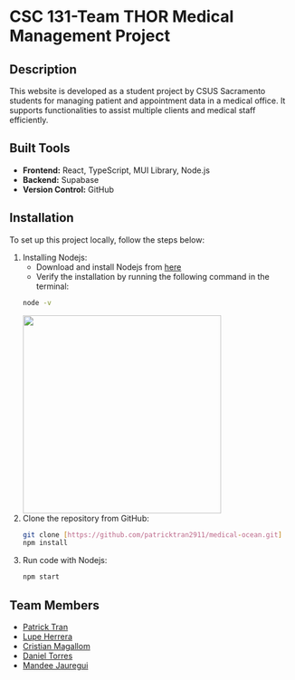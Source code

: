 # CSC 131-Team THOR Medical Management Project

## Description
This website is developed as a student project by CSUS Sacramento students for managing patient and appointment data in a medical office. It supports functionalities to assist multiple clients and medical staff efficiently.

## Built Tools
- **Frontend:** React, TypeScript, MUI Library, Node.js
- **Backend:** Supabase
- **Version Control:** GitHub

## Installation

To set up this project locally, follow the steps below:

1. Installing Nodejs:
    - Download and install Nodejs from [here](https://nodejs.org/en/)
    - Verify the installation by running the following command in the terminal:
    ```bash
    node -v
    ```
    <img width=350px height=350px src="https://img.freepik.com/premium-vector/doctor-profile-with-medical-service-icon_617655-48.jpg"/>
2. Clone the repository from GitHub:
    ```bash
    git clone [https://github.com/patricktran2911/medical-ocean.git]
    npm install
    ```
3. Run code with Nodejs:
    ```bash
    npm start
    ```

## Team Members
- [Patrick Tran](https://github.com/patricktran2911)
- [Lupe Herrera](https://github.com/lupeherreracsus)
- [Cristian Magallom](https://github.com/Cris4110)
- [Daniel Torres](https://github.com/Dtorres1121)
- [Mandee Jauregui](https://github.com/mandeejauregui)
